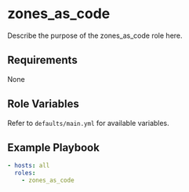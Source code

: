 # zones_as_code

Describe the purpose of the zones_as_code role here.

## Requirements
None

## Role Variables
Refer to `defaults/main.yml` for available variables.

## Example Playbook
```yaml
- hosts: all
  roles:
    - zones_as_code
```
